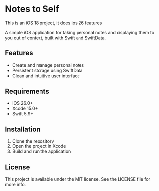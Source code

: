 # Notes to Self

This is an iOS 18 project, it does ios 26 features

A simple iOS application for taking personal notes and displaying them to you out of context, built with Swift and SwiftData.

## Features

- Create and manage personal notes
- Persistent storage using SwiftData
- Clean and intuitive user interface

## Requirements

- iOS 26.0+
- Xcode 15.0+
- Swift 5.9+

## Installation

1. Clone the repository
2. Open the project in Xcode
3. Build and run the application

## License

This project is available under the MIT license. See the LICENSE file for more info. 
